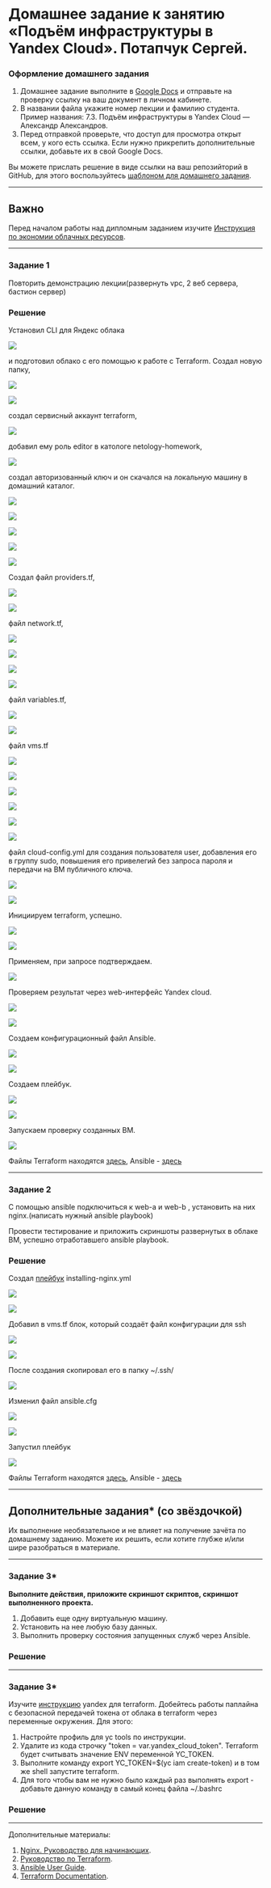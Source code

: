 # Домашнее задание к занятию «Подъём инфраструктуры в Yandex Cloud». Потапчук Сергей.

### Оформление домашнего задания

1. Домашнее задание выполните в [Google Docs](https://docs.google.com/) и отправьте на проверку ссылку на ваш документ в личном кабинете.  
1. В названии файла укажите номер лекции и фамилию студента. Пример названия: 7.3. Подъём инфраструктуры в Yandex Cloud — Александр Александров.
1. Перед отправкой проверьте, что доступ для просмотра открыт всем, у кого есть ссылка. Если нужно прикрепить дополнительные ссылки, добавьте их в свой Google Docs.

Вы можете прислать решение в виде ссылки на ваш репозийторий в GitHub, для этого воспользуйтесь [шаблоном для домашнего задания](https://github.com/netology-code/sys-pattern-homework).

 ---
## Важно

Перед началом работы над дипломным заданием изучите [Инструкция по экономии облачных ресурсов](https://github.com/netology-code/devops-materials/blob/master/cloudwork.MD).

---

### Задание 1 

Повторить демонстрацию лекции(развернуть vpc, 2 веб сервера, бастион сервер)

### Решение

Установил CLI для Яндекс облака

![](img/img-01-00.png)

и подготовил облако с его помощью к работе с Terraform. Создал новую папку,

![](img/img-01-01.png)

![](img/img-01-02.png)

создал сервисный аккаунт terraform,

![](img/img-01-03.png)

добавил ему роль editor в катологе netology-homework,

![](img/img-01-04.png)

создал авторизованный ключ и он скачался на локальную машину в домашний каталог.

![](img/img-01-05.png)

![](img/img-01-06.png)

![](img/img-01-07.png)

![](img/img-01-08.png)

![](img/img-01-09.png)

Создал файл providers.tf,

![](img/img-01-10.png)

![](img/img-01-11.png)

файл network.tf,

![](img/img-01-12.png)

![](img/img-01-13.png)

![](img/img-01-14.png)

![](img/img-01-15.png)

файл variables.tf,

![](img/img-01-18.png)

![](img/img-01-19.png)

файл vms.tf

![](img/img-01-20.png)

![](img/img-01-21.png)

![](img/img-01-22.png)

![](img/img-01-23.png)

![](img/img-01-24.png)

![](img/img-01-25.png)

файл cloud-config.yml для создания пользователя user, добавления его в группу sudo, повышения его привелегий без запроса пароля и передачи на ВМ публичного ключа.

![](img/img-01-26.png)

![](img/img-01-27.png)

Инициируем terraform, успешно.

![](img/img-01-28.png)

![](img/img-01-29.png)

Применяем, при запросе подтверждаем.

![](img/img-01-30-1.png)

Проверяем результат через web-интерфейс Yandex cloud.

![](img/img-01-30.png)

![](img/img-01-31.png)

Создаем конфигурационный файл Ansible.

![](img/img-01-32.png)

![](img/img-01-33.png)

Создаем плейбук.

![](img/img-01-34.png)

![](img/img-01-35.png)

Запускаем проверку созданных ВМ.

![](img/img-01-36.png)

Файлы Terraform находятся [здесь](my-terraform/), Ansible - [здесь](my-ansible/)

---

### Задание 2 

С помощью ansible подключиться к web-a и web-b , установить на них nginx.(написать нужный ansible playbook)


Провести тестирование и приложить скриншоты развернутых в облаке ВМ, успешно отработавшего ansible playbook. 

### Решение

Создал [плейбук](my-ansible/installing-nginx.yml) installing-nginx.yml

![](img/img-02-01.png)

![](img/img-02-01.png)

Добавил в vms.tf блок, который создаёт файл конфигурации для ssh

![](img/img-02-01.png)

![](img/img-02-01.png)

После создания скопировал его в папку ~/.ssh/

![](img/img-02-01.png)

Изменил файл ansible.cfg

![](img/img-02-01.png)

![](img/img-02-01.png)

Запустил плейбук

![](img/img-02-01.png)

Файлы Terraform находятся [здесь](my-terraform/), Ansible - [здесь](my-ansible/)

---

## Дополнительные задания* (со звёздочкой)

Их выполнение необязательное и не влияет на получение зачёта по домашнему заданию. Можете их решить, если хотите глубже и/или шире разобраться в материале.

--- 

### Задание 3*

**Выполните действия, приложите скриншот скриптов, скриншот выполненного проекта.**

1. Добавить еще одну виртуальную машину. 
2. Установить на нее любую базу данных. 
3. Выполнить проверку состояния запущенных служб через Ansible.

### Решение

--- 

### Задание 3*
Изучите [инструкцию](https://cloud.yandex.ru/docs/tutorials/infrastructure-management/terraform-quickstart) yandex для terraform.
Добейтесь работы паплайна с безопасной передачей токена от облака в terraform через переменные окружения. Для этого:

1. Настройте профиль для yc tools по инструкции.
2. Удалите из кода строчку "token = var.yandex_cloud_token". Terraform будет считывать значение ENV переменной YC_TOKEN.
3. Выполните команду export YC_TOKEN=$(yc iam create-token) и в том же shell запустите terraform.
4. Для того чтобы вам не нужно было каждый раз выполнять export - добавьте данную команду в самый конец файла ~/.bashrc

### Решение

---

Дополнительные материалы: 

1. [Nginx. Руководство для начинающих](https://nginx.org/ru/docs/beginners_guide.html). 
2. [Руководство по Terraform](https://registry.terraform.io/providers/yandex-cloud/yandex/latest/doc). 
3. [Ansible User Guide](https://docs.ansible.com/ansible/latest/user_guide/index.html).
1. [Terraform Documentation](https://www.terraform.io/docs/index.html).
